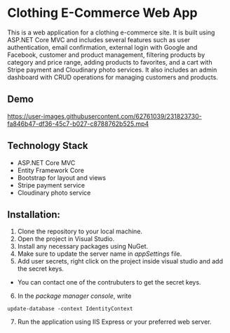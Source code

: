 # Clothing E-Commerce Web App 

This is a web application for a clothing e-commerce site. It is built using ASP.NET Core MVC and includes several features such as user authentication, email confirmation, external login with Google and Facebook, customer and product management, filtering products by category and price range, adding products to favorites, and a cart with Stripe payment and Cloudinary photo services. It also includes an admin dashboard with CRUD operations for managing customers and products.

## Demo


https://user-images.githubusercontent.com/62761039/231823730-fa846b47-df36-45c7-b027-c8788762b525.mp4



## Technology Stack

-   ASP.NET Core MVC
-   Entity Framework Core
-   Bootstrap for layout and views
-   Stripe payment service
-   Cloudinary photo service


## Installation:

1.  Clone the repository to your local machine.
2.  Open the project in Visual Studio.
3.  Install any necessary packages using NuGet.
4.  Make sure to update the server name in *appSettings* file.
5.  Add user secrets, right click on the project inside visual studio and add the secret keys. 
  - You can contact one of the contrubuters to get the secret keys.
6.  In the *package manager console*, write 
  ```
  update-database -context IdentityContext
  ```
7.  Run the application using IIS Express or your preferred web server.

